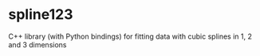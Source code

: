 # spline123
C++ library (with Python bindings) for fitting data with cubic splines in 1, 2 and 3 dimensions
